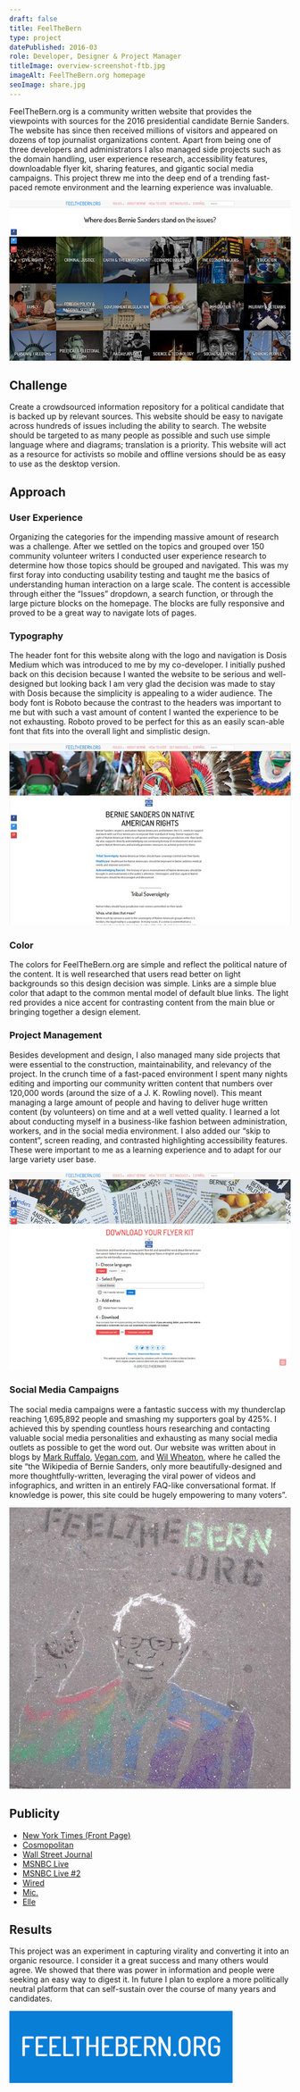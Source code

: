 ```yaml
---
draft: false
title: FeelTheBern
type: project
datePublished: 2016-03
role: Developer, Designer & Project Manager
titleImage: overview-screenshot-ftb.jpg
imageAlt: FeelTheBern.org homepage
seoImage: share.jpg
---
```


FeelTheBern.org is a community written website that provides the viewpoints with sources for the 2016 presidential candidate Bernie Sanders. The website has since then received millions of visitors and appeared on dozens of top journalist organizations content. Apart from being one of three developers and administrators I also managed side projects such as the domain handling, user experience research, accessibility features, downloadable flyer kit, sharing features, and gigantic social media campaigns. This project threw me into the deep end of a trending fast-paced remote environment and the learning experience was invaluable.

![screenshot of the feelthebern.org homepage](home-ftb.jpg)

## Challenge

Create a crowdsourced information repository for a political candidate that is backed up by relevant sources. This website should be easy to navigate across hundreds of issues including the ability to search. The website should be targeted to as many people as possible and such use simple language where and diagrams; translation is a priority. This website will act as a resource for activists so mobile and offline versions should be as easy to use as the desktop version.

## Approach

### User Experience

Organizing the categories for the impending massive amount of research was a challenge. After we settled on the topics and grouped over 150 community volunteer writers I conducted user experience research to determine how those topics should be grouped and navigated. This was my first foray into conducting usability testing and taught me the basics of understanding human interaction on a large scale. The content is accessible through either the “Issues” dropdown, a search function, or through the large picture blocks on the homepage. The blocks are fully responsive and proved to be a great way to navigate lots of pages.

### Typography

The header font for this website along with the logo and navigation is Dosis Medium which was introduced to me by my co-developer. I initially pushed back on this decision because I wanted the website to be serious and well-designed but looking back I am very glad the decision was made to stay with Dosis because the simplicity is appealing to a wider audience. The body font is Roboto because the contrast to the headers was important to me but with such a vast amount of content I wanted the experience to be not exhausting. Roboto proved to be perfect for this as an easily scan-able font that fits into the overall light and simplistic design.

![screenshot of a single issue page](overview-screenshot-ftb.jpg)

### Color

The colors for FeelTheBern.org are simple and reflect the political nature of the content. It is well researched that users read better on light backgrounds so this design decision was simple. Links are a simple blue color that adapt to the common mental model of default blue links. The light red provides a nice accent for contrasting content from the main blue or bringing together a design element.

### Project Management

Besides development and design, I also managed many side projects that were essential to the construction, maintainability, and relevancy of the project. In the crunch time of a fast-paced environment I spent many nights editing and importing our community written content that numbers over 120,000 words (around the size of a J. K. Rowling novel). This meant managing a large amount of people and having to deliver huge written content (by volunteers) on time and at a well vetted quality. I learned a lot about conducting myself in a business-like fashion between administration, workers, and in the social media environment. I also added our “skip to content”, screen reading, and contrasted highlighting accessibility features. These were important to me as a learning experience and to adapt for our large variety user base.

![screenshot of the flyers side project page](flyers-ftb.jpg)

### Social Media Campaigns

The social media campaigns were a fantastic success with my thunderclap reaching 1,695,892 people and smashing my supporters goal by 425%. I achieved this by spending countless hours researching and contacting valuable social media personalities and exhausting as many social media outlets as possible to get the word out. Our website was written about in blogs by [Mark Ruffalo](https://twitter.com/MarkRuffalo/status/652159617615577088), [Vegan.com](https://www.facebook.com/VeganDotCom/posts/10153184488931872), and [Wil Wheaton](https://wilwheaton.tumblr.com/post/126522566269/where-does-bernie-sanders-stand-on-the-issues), where he called the site “the Wikipedia of Bernie Sanders, only more beautifully-designed and more thoughtfully-written, leveraging the viral power of videos and infographics, and written in an entirely FAQ-like conversational format. If knowledge is power, this site could be hugely empowering to many voters”.

![a picture of some graffiti in new york city](graffiti-ftb.jpg)

## Publicity

* [New York Times (Front Page)](http://www.nytimes.com/2015/09/04/us/politics/bernie-sanders-presidential-campaign-tech-supporters.html)
* [Cosmopolitan](http://www.cosmopolitan.com/politics/news/a44879/feelthebern-bernie-sanders-reddit/)
* [Wall Street Journal](http://blogs.wsj.com/washwire/2015/10/02/how-bernie-sanders-tech-volunteers-code-the-bern/)
* [MSNBC Live](http://www.msnbc.com/the-briefing/watch/-feel-the-bern--movement-gaining-energy-510316099999)
* [MSNBC Live #2](https://www.youtube.com/watch?v=XpdOds5ARGw)
* [Wired](http://www.wired.com/2015/10/on-debate-night-sanders-online-army-is-ready-for-battle/)
* [Mic.](http://mic.com/articles/124761/how-bernie-sanders-online-army-is-using-reddit-to-fuel-his-2016-campaign-surge#.UF6oMue7X)
* [Elle](http://www.elle.com/culture/career-politics/news/a30671/women-behind-feel-the-bern/)

## Results

This project was an experiment in capturing virality and converting it into an organic resource. I consider it a great success and many others would agree. We showed that there was power in information and people were seeking an easy way to digest it. In future I plan to explore a more politically neutral platform that can self-sustain over the course of many years and candidates.

![the feelthebern logo](logo-ftb.png)
